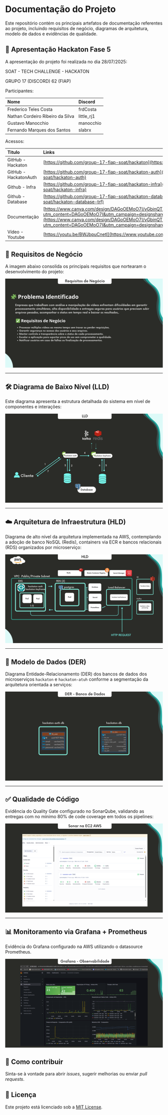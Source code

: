 # Documentação do Projeto

Este repositório contém os principais artefatos de documentação referentes ao projeto, incluindo requisitos de negócio, diagramas de arquitetura, modelo de dados e evidências de qualidade.

## 📖 Apresentação Hackaton Fase 5 

A apresentação do projeto foi realizada no dia 28/07/2025:

SOAT \- TECH CHALLENGE \- HACKATON

GRUPO 17 (DISCORD) 62 (FIAP)

Participantes:

| Nome                             | Discord     |
|:---------------------------------|:------------|
| Frederico Teles Costa            | frdCosta    |
| Nathan Cordeiro Ribeiro da Silva | little\_rj1 |
| Gustavo Manocchio                | manocchio   |
| Fernando Marques dos Santos      | slabrx      |

Acessos:

| Titulo                   | Links                                                                                                                                                                                                                                                                                                                                                                                      |
|:-------------------------|:-------------------------------------------------------------------------------------------------------------------------------------------------------------------------------------------------------------------------------------------------------------------------------------------------------------------------------------------------------------------------------------------|
| GitHub \- Hackaton       | [https://github.com/group-17-fiap-soat/hackaton](https://github.com/group-17-fiap-soat/hackaton)                                                                                                                                                                                                                                                                                           |
| GitHub \- HackatonAuth   | [https://github.com/group-17-fiap-soat/hackaton-auth](https://github.com/group-17-fiap-soat/hackaton-auth)                                                                                                                                                                                                                                                                                 |
| Github \- Infra          | [https://github.com/group-17-fiap-soat/hackaton-infra](https://github.com/group-17-fiap-soat/hackaton-infra)                                                                                                                                                                                                                                                                               |
| Github \- Database       | [https://github.com/group-17-fiap-soat/hackaton-database-trf](https://github.com/group-17-fiap-soat/hackaton-database-trf)                                                                                                                                                                                                                                                                 |
| Documentação             | [https://www.canva.com/design/DAGoOEMoO7I/vGbinQTXwE3_i8KhJq42FA/edit?utm_content=DAGoOEMoO7I&utm_campaign=designshare&utm_medium=link2&utm_source=sharebutton](https://www.canva.com/design/DAGoOEMoO7I/vGbinQTXwE3_i8KhJq42FA/edit?utm_content=DAGoOEMoO7I&utm_campaign=designshare&utm_medium=link2&utm_source=sharebutton)                                                             |
| Vídeo \- Youtube         | [https://youtu.be/BWJbpuCnetI](https://www.youtube.com/watch?v=b7py2u_cs9I)                                                                                                                                                                                                                                                                                                                |


## 📌 Requisitos de Negócio

A imagem abaixo consolida os principais requisitos que nortearam o desenvolvimento do projeto:

![Requisitos de Negócio](./1.png)

---

## 🛠️ Diagrama de Baixo Nível (LLD)

Este diagrama apresenta a estrutura detalhada do sistema em nível de componentes e interações:

![LLD - Low Level Design](./2.png)

---

## ☁️ Arquitetura de Infraestrutura (HLD)

Diagrama de alto nível da arquitetura implementada na AWS, contemplando a adoção de banco NoSQL (Redis), containers via ECR e bancos relacionais (RDS) organizados por microserviço:

![HLD - High Level Design](./3.png)

---

## 🧩 Modelo de Dados (DER)

Diagrama Entidade-Relacionamento (DER) dos bancos de dados dos microserviços `hackaton` e `hackaton-atuh` conforme a segmentação da arquitetura orientada a serviços:

![DER - Modelo de Dados](./4.png)

---

## ✅ Qualidade de Código

Evidência do Quality Gate configurado no SonarQube, validando as entregas com no mínimo 80% de code coverage em todos os pipelines:

![Quality Gate SonarQube](./5.png)

---


## 📊 Monitoramento via Grafana + Prometheus

Evidência do Grafana configurado na AWS utilizando o datasource Prometheus.

![Grafana](./6.png)



## 📄 Como contribuir

Sinta-se à vontade para abrir *issues*, sugerir melhorias ou enviar *pull requests*.

## 🧾 Licença

Este projeto está licenciado sob a [MIT License](./LICENSE).
